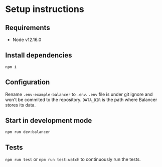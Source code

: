 # Setup instructions

## Requirements
- Node v12.16.0

## Install dependencies
`npm i`

## Configuration
Rename `.env-example-balancer` to `.env`. `.env` file is under git ignore and won't be commited to the repository. `DATA_DIR` is the path where Balancer stores its data.

## Start in development mode
`npm run dev:balancer`

## Tests
`npm run test`
or
`npm run test:watch` to continuously run the tests.
